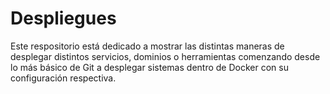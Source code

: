 # Despliegues

Este respositorio está dedicado a mostrar las distintas maneras de desplegar distintos servicios, dominios o herramientas comenzando desde lo más básico de Git a desplegar sistemas dentro de Docker con su configuración respectiva.